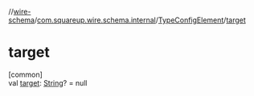 //[wire-schema](../../../index.md)/[com.squareup.wire.schema.internal](../index.md)/[TypeConfigElement](index.md)/[target](target.md)

# target

[common]\
val [target](target.md): [String](https://kotlinlang.org/api/latest/jvm/stdlib/kotlin/-string/index.html)? = null
